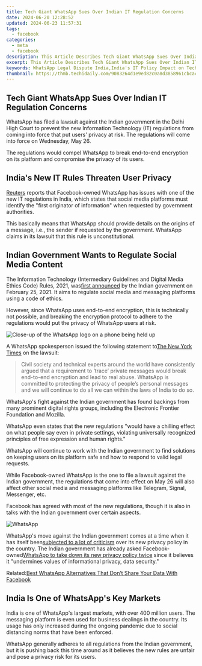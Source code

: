 ```yaml
---
title: Tech Giant WhatsApp Sues Over Indian IT Regulation Concerns
date: 2024-06-20 12:28:52
updated: 2024-06-23 11:57:31
tags:
  - facebook
categories:
  - meta
  - facebook
description: This Article Describes Tech Giant WhatsApp Sues Over Indian IT Regulation Concerns
excerpt: This Article Describes Tech Giant WhatsApp Sues Over Indian IT Regulation Concerns
keywords: WhatsApp Legal Dispute India,India's IT Policy Impact on Tech Companies,WhatsApp Challenges Indian Telecom Rules,Tech Giants Vs. Government IT Regulations,WhatsApp Legal Case Against Indian Telecom Authority,Tech Industry's Response to India IT Law Changes,WhatsApp Litigation
thumbnail: https://thmb.techidaily.com/9083264d1e9ed82c0a8d3858961cbcacf8dd6e0e896428761bc70aaa3b066e45.jpg
---
```


## Tech Giant WhatsApp Sues Over Indian IT Regulation Concerns

 WhatsApp has filed a lawsuit against the Indian government in the Delhi High Court to prevent the new Information Technology (IT) regulations from coming into force that put users' privacy at risk. The regulations will come into force on Wednesday, May 26.

 The regulations would compel WhatsApp to break end-to-end encryption on its platform and compromise the privacy of its users.

## India's New IT Rules Threaten User Privacy

[Reuters](https://www.reuters.com/world/india/exclusive-whatsapp-sues-india-govt-says-new-media-rules-mean-end-privacy-sources-2021-05-26) reports that Facebook-owned WhatsApp has issues with one of the new IT regulations in India, which states that social media platforms must identify the "first originator of information" when requested by government authorities.

 This basically means that WhatsApp should provide details on the origins of a message, i.e., the sender if requested by the government. WhatsApp claims in its lawsuit that this rule is unconstitutional.

## Indian Government Wants to Regulate Social Media Content

 The Information Technology (Intermediary Guidelines and Digital Media Ethics Code) Rules, 2021, was[first announced](https://www.meity.gov.in/content/notification-dated-25th-february-2021-gsr-139e-information-technology-intermediary) by the Indian government on February 25, 2021\. It aims to regulate social media and messaging platforms using a code of ethics.

 However, since WhatsApp uses end-to-end encryption, this is technically not possible, and breaking the encryption protocol to adhere to the regulations would put the privacy of WhatsApp users at risk.

![Close-up of the WhatsApp logo on a phone being held up](https://static1.makeuseofimages.com/wordpress/wp-content/uploads/2021/05/India-Not-Backing-Down-WhatsApp-Featured.jpg)

 A WhatsApp spokesperson issued the following statement to[The New York Times](https://www.nytimes.com/2021/05/25/technology/whatsapp-india-lawsuit.html) on the lawsuit:

> Civil society and technical experts around the world have consistently argued that a requirement to ‘trace’ private messages would break end-to-end encryption and lead to real abuse. WhatsApp is committed to protecting the privacy of people’s personal messages and we will continue to do all we can within the laws of India to do so.

 WhatsApp's fight against the Indian government has found backings from many prominent digital rights groups, including the Electronic Frontier Foundation and Mozilla.

 WhatsApp even states that the new regulations "would have a chilling effect on what people say even in private settings, violating universally recognized principles of free expression and human rights."

 WhatsApp will continue to work with the Indian government to find solutions on keeping users on its platform safe and how to respond to valid legal requests.

 While Facebook-owned WhatsApp is the one to file a lawsuit against the Indian government, the regulations that come into effect on May 26 will also affect other social media and messaging platforms like Telegram, Signal, Messenger, etc.

 Facebook has agreed with most of the new regulations, though it is also in talks with the Indian government over certain aspects.

![WhatsApp](https://static1.makeuseofimages.com/wordpress/wp-content/uploads/2021/05/fix-whatsapp-notifications-windows-10-featured.png)

 WhatsApp's move against the Indian government comes at a time when it has itself been[subjected to a lot of criticism](https://www.makeuseof.com/whatsapp-delays-privacy-policy-facebook-data-sharing-controversy/) over its new privacy policy in the country. The Indian government has already asked Facebook-owned[WhatsApp to take down its new privacy policy twice](https://www.makeuseof.com/whatsapp-privacy-policy-india-not-backing-down/) since it believes it "undermines values of informational privacy, data security."

 Related:[Best WhatsApp Alternatives That Don’t Share Your Data With Facebook](https://www.makeuseof.com/whatsapp-alternatives-dont-share-data-facebook/)

## India Is One of WhatsApp's Key Markets

 India is one of WhatsApp's largest markets, with over 400 million users. The messaging platform is even used for business dealings in the country. Its usage has only increased during the ongoing pandemic due to social distancing norms that have been enforced.

 WhatsApp generally adheres to all regulations from the Indian government, but it is pushing back this time around as it believes the new rules are unfair and pose a privacy risk for its users.


<ins class="adsbygoogle"
     style="display:block"
     data-ad-format="autorelaxed"
     data-ad-client="ca-pub-7571918770474297"
     data-ad-slot="1223367746"></ins>



<ins class="adsbygoogle"
     style="display:block"
     data-ad-client="ca-pub-7571918770474297"
     data-ad-slot="8358498916"
     data-ad-format="auto"
     data-full-width-responsive="true"></ins>
